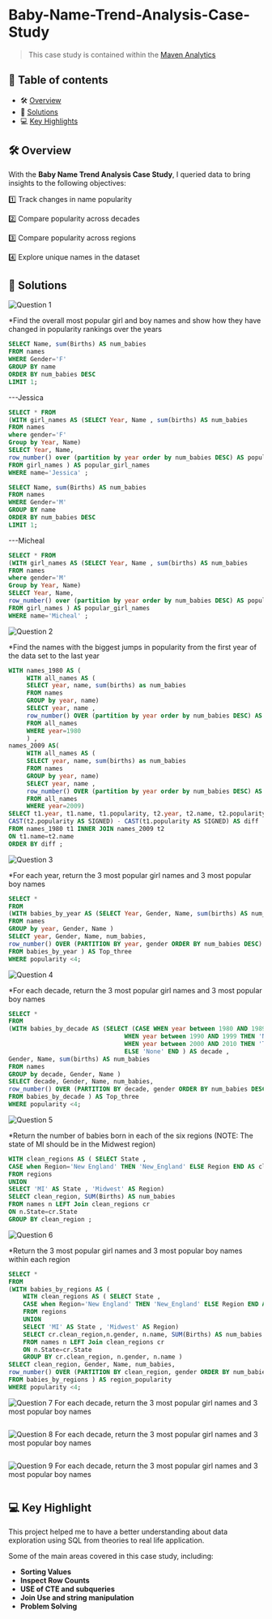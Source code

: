 # Baby-Name-Trend-Analysis-Case-Study 
> This case study is contained within the [Maven Analytics ](https://app.mavenanalytics.io/guided-projects/f71c0a2b-05f4-43fe-a80c-8f3f86964ccc) 
> 
## 📕 **Table of contents**
<!--ts-->
   * 🛠️ [Overview](#️-overview)
   * 🚀 [Solutions](#-solutions)
   * 💻 [Key Highlights](#-key-highlight)
## 🛠️ Overview
With the **Baby Name Trend Analysis Case Study**, I queried data to bring insights to the following objectives:

1️⃣ Track changes in name popularity 

2️⃣ Compare popularity across decades 

3️⃣ Compare popularity across regions 

4️⃣ Explore unique names in the dataset 

## 🚀 Solutions 

![Question 1](https://img.shields.io/badge/Question-1-971901) 

*Find the overall most popular girl and boy names and show how they have changed in popularity rankings over the years
```sql
SELECT Name, sum(Births) AS num_babies
FROM names 
WHERE Gender='F'
GROUP BY name 
ORDER BY num_babies DESC
LIMIT 1;
```
---Jessica
```sql
SELECT * FROM
(WITH girl_names AS (SELECT Year, Name , sum(births) AS num_babies 
FROM names
where gender='F' 
Group by Year, Name) 
SELECT Year, Name,
row_number() over (partition by year order by num_babies DESC) AS popularity  
FROM girl_names ) AS popular_girl_names
WHERE name='Jessica' ;
```

```sql
SELECT Name, sum(Births) AS num_babies
FROM names 
WHERE Gender='M'
GROUP BY name 
ORDER BY num_babies DESC
LIMIT 1;
```
---Micheal  

```sql
SELECT * FROM
(WITH girl_names AS (SELECT Year, Name , sum(births) AS num_babies 
FROM names
where gender='M' 
Group by Year, Name) 
SELECT Year, Name,
row_number() over (partition by year order by num_babies DESC) AS popularity  
FROM girl_names ) AS popular_girl_names
WHERE name='Micheal' ;
```
![Question 2](https://img.shields.io/badge/Question-2-971901)  

*Find the names with the biggest jumps in popularity from the first
 year of the data set to the last year
```sql
WITH names_1980 AS (
	 WITH all_names AS (
	 SELECT year, name, sum(births) as num_babies
	 FROM names 
	 GROUP by year, name)
	 SELECT year, name ,
	 row_number() OVER (partition by year order by num_babies DESC) AS popularity 
	 FROM all_names 
     WHERE year=1980
	 ) ,   
names_2009 AS(
	 WITH all_names AS (
	 SELECT year, name, sum(births) as num_babies
	 FROM names 
	 GROUP by year, name)
	 SELECT year, name ,
	 row_number() OVER (partition by year order by num_babies DESC) AS popularity
     FROM all_names 
	 WHERE year=2009) 
SELECT t1.year, t1.name, t1.popularity, t2.year, t2.name, t2.popularity, 
CAST(t2.popularity AS SIGNED) - CAST(t1.popularity AS SIGNED) AS diff
FROM names_1980 t1 INNER JOIN names_2009 t2 
ON t1.name=t2.name
ORDER BY diff ;
```
![Question 3](https://img.shields.io/badge/Question-3-971901)  

*For each year, return the 3 most popular girl names and 3 most popular boy names  
```sql
SELECT * 
FROM 
(WITH babies_by_year AS (SELECT Year, Gender, Name, sum(births) AS num_babies
FROM names 
GROUP by year, Gender, Name ) 
SELECT year, Gender, Name, num_babies, 
row_number() OVER (PARTITION BY year, gender ORDER BY num_babies DESC) AS popularity 
FROM babies_by_year ) AS Top_three
WHERE popularity <4;
```
 
 ![Question 4](https://img.shields.io/badge/Question-3-971901) 
 
 *For each decade, return the 3 most popular girl names and 3 most popular boy names 
```sql
SELECT * 
FROM 
(WITH babies_by_decade AS (SELECT (CASE WHEN year between 1980 AND 1989 THEN 'Eighties'
                                WHEN year between 1990 AND 1999 THEN 'Nineties' 
                                WHEN year between 2000 AND 2010 THEN 'Two thousands'
                                ELSE 'None' END ) AS decade , 
Gender, Name, sum(births) AS num_babies
FROM names 
GROUP by decade, Gender, Name ) 
SELECT decade, Gender, Name, num_babies, 
row_number() OVER (PARTITION BY decade, gender ORDER BY num_babies DESC) AS popularity 
FROM babies_by_decade ) AS Top_three
WHERE popularity <4;
```
![Question 5](https://img.shields.io/badge/Question-3-971901) 

*Return the number of babies born in each of the six regions (NOTE: The state of MI should be in the Midwest region) 
```sql
WITH clean_regions AS ( SELECT State , 
CASE when Region='New England' THEN 'New_England' ELSE Region END AS clean_region
FROM regions 
UNION 
SELECT 'MI' AS State , 'Midwest' AS Region)
SELECT clean_region, SUM(Births) AS num_babies
FROM names n LEFT Join clean_regions cr
ON n.State=cr.State 
GROUP BY clean_region ;
```
![Question 6](https://img.shields.io/badge/Question-3-971901) 

*Return the 3 most popular girl names and 3 most popular boy names within each region
```sql
SELECT *
FROM
(WITH babies_by_regions AS (
	WITH clean_regions AS ( SELECT State , 
	CASE when Region='New England' THEN 'New_England' ELSE Region END AS clean_region
	FROM regions 
	UNION 
	SELECT 'MI' AS State , 'Midwest' AS Region)
	SELECT cr.clean_region,n.gender, n.name, SUM(Births) AS num_babies
	FROM names n LEFT Join clean_regions cr
	ON n.State=cr.State 
	GROUP BY cr.clean_region, n.gender, n.name ) 
SELECT clean_region, Gender, Name, num_babies, 
row_number() OVER (PARTITION BY clean_region, gender ORDER BY num_babies DESC) AS popularity 
FROM babies_by_regions ) AS region_popularity
WHERE popularity <4;
```

![Question 7](https://img.shields.io/badge/Question-3-971901) 
 For each decade, return the 3 most popular girl names and 3 most popular boy names 
```sql
```
![Question 8](https://img.shields.io/badge/Question-3-971901) 
 For each decade, return the 3 most popular girl names and 3 most popular boy names 
```sql
```

![Question 9](https://img.shields.io/badge/Question-3-971901) 
 For each decade, return the 3 most popular girl names and 3 most popular boy names 
```sql
```
## 💻 Key Highlight 
This project helped me to have a better understanding about data exploration using SQL from theories to real life application.

Some of the main areas covered in this case study, including:
* **Sorting Values**
* **Inspect Row Counts** 
* **USE of CTE and subqueries**
* **Join Use and string manipulation**
* **Problem Solving** 
